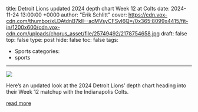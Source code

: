 title: Detroit Lions updated 2024 depth chart Week 12 at Colts
date: 2024-11-24 13:00:00 +0000
author: "Erik Schlitt"
cover: https://cdn.vox-cdn.com/thumbor/xLDAtdnB7klI--acMVsyCFSvI6Q=/0x365:8099x4415/fit-in/1200x600/cdn.vox-cdn.com/uploads/chorus_asset/file/25749492/2178754658.jpg
draft: false
top: false
type: post
hide: false
toc: false
tags:
  - Sports
categories:
  - sports
---

![](https://cdn.vox-cdn.com/thumbor/xLDAtdnB7klI--acMVsyCFSvI6Q=/0x365:8099x4415/fit-in/1200x600/cdn.vox-cdn.com/uploads/chorus_asset/file/25749492/2178754658.jpg)

Here’s an updated look at the 2024 Detroit Lions’ depth chart heading into their Week 12 matchup with the Indianapolis Colts.

[read more](https://www.prideofdetroit.com/2024/11/24/24303216/detroit-lions-updated-2024-depth-chart-week-12-at-colts)

